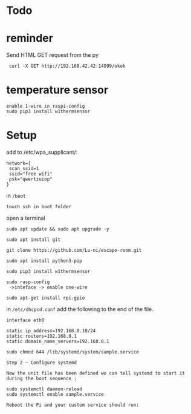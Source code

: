 # Todo


 # reminder
Send HTML GET request from the py
```
 curl -X GET http://192.168.42.42:14999/okok
```

# temperature sensor
```
enable 1-wire in raspi-config
sudo pip3 install w1thermsensor
```
# Setup
add to /etc/wpa_supplicant/:

```
network={
 scan_ssid=1
 ssid="free wifi"
 psk="qwertzuiop"
}
```
in `/boot`
```
touch ssh in boot folder
```
open a terminal
```
sudo apt update && sudo apt upgrade -y
```

```
sudo apt install git
```
```
git clone https://github.com/Lu-ni/escape-room.git
```
```
sudo apt install python3-pip
```
```
sudo pip3 install w1thermsensor
```
```
sudo rasp-config
 ->inteface -> enable one-wire
```
```
sudo apt-get install rpi.gpio
```
in `/etc/dhcpcd.conf` add the following to the end of the file.
```
interface eth0

static ip_address=192.168.0.10/24
static routers=192.168.0.1
static domain_name_servers=192.168.0.1
```
```
sudo chmod 644 /lib/systemd/system/sample.service

Step 2 – Configure systemd

Now the unit file has been defined we can tell systemd to start it during the boot sequence :

sudo systemctl daemon-reload
sudo systemctl enable sample.service

Reboot the Pi and your custom service should run:
```